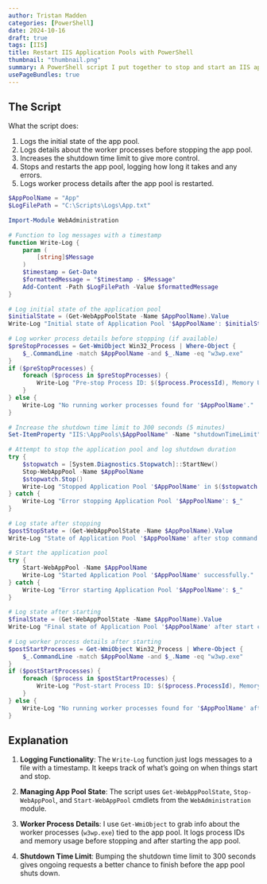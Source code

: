 ```yaml
---
author: Tristan Madden
categories: [PowerShell]
date: 2024-10-16
draft: true
tags: [IIS]
title: Restart IIS Application Pools with PowerShell
thumbnail: "thumbnail.png"
summary: A PowerShell script I put together to stop and start an IIS application pool, with logging.
usePageBundles: true
---
```


## The Script

What the script does:

1. Logs the initial state of the app pool.
2. Logs details about the worker processes before stopping the app pool.
3. Increases the shutdown time limit to give more control.
4. Stops and restarts the app pool, logging how long it takes and any errors.
5. Logs worker process details after the app pool is restarted.

```PowerShell
$AppPoolName = "App"
$LogFilePath = "C:\Scripts\Logs\App.txt"
 
Import-Module WebAdministration
 
# Function to log messages with a timestamp
function Write-Log {
    param (
        [string]$Message
    )
    $timestamp = Get-Date
    $formattedMessage = "$timestamp - $Message"
    Add-Content -Path $LogFilePath -Value $formattedMessage
}
 
# Log initial state of the application pool
$initialState = (Get-WebAppPoolState -Name $AppPoolName).Value
Write-Log "Initial state of Application Pool '$AppPoolName': $initialState"
 
# Log worker process details before stopping (if available)
$preStopProcesses = Get-WmiObject Win32_Process | Where-Object {
    $_.CommandLine -match $AppPoolName -and $_.Name -eq "w3wp.exe"
}
if ($preStopProcesses) {
    foreach ($process in $preStopProcesses) {
        Write-Log "Pre-stop Process ID: $($process.ProcessId), Memory Usage: $([math]::Round($process.WorkingSetSize/1MB, 2)) MB"
    }
} else {
    Write-Log "No running worker processes found for '$AppPoolName'."
}
 
# Increase the shutdown time limit to 300 seconds (5 minutes)
Set-ItemProperty "IIS:\AppPools\$AppPoolName" -Name "shutdownTimeLimit" -Value "00:05:00"
 
# Attempt to stop the application pool and log shutdown duration
try {
    $stopwatch = [System.Diagnostics.Stopwatch]::StartNew()
    Stop-WebAppPool -Name $AppPoolName
    $stopwatch.Stop()
    Write-Log "Stopped Application Pool '$AppPoolName' in $($stopwatch.Elapsed.TotalSeconds) seconds."
} catch {
    Write-Log "Error stopping Application Pool '$AppPoolName': $_"
}
 
# Log state after stopping
$postStopState = (Get-WebAppPoolState -Name $AppPoolName).Value
Write-Log "State of Application Pool '$AppPoolName' after stop command: $postStopState"
 
# Start the application pool
try {
    Start-WebAppPool -Name $AppPoolName
    Write-Log "Started Application Pool '$AppPoolName' successfully."
} catch {
    Write-Log "Error starting Application Pool '$AppPoolName': $_"
}
 
# Log state after starting
$finalState = (Get-WebAppPoolState -Name $AppPoolName).Value
Write-Log "Final state of Application Pool '$AppPoolName' after start command: $finalState"
 
# Log worker process details after starting
$postStartProcesses = Get-WmiObject Win32_Process | Where-Object {
    $_.CommandLine -match $AppPoolName -and $_.Name -eq "w3wp.exe"
}
if ($postStartProcesses) {
    foreach ($process in $postStartProcesses) {
        Write-Log "Post-start Process ID: $($process.ProcessId), Memory Usage: $([math]::Round($process.WorkingSetSize/1MB, 2)) MB"
    }
} else {
    Write-Log "No running worker processes found for '$AppPoolName' after start."
}
```

## Explanation

1. **Logging Functionality**: The `Write-Log` function just logs messages to a file with a timestamp. It keeps track of what’s going on when things start and stop.

2. **Managing App Pool State**: The script uses `Get-WebAppPoolState`, `Stop-WebAppPool`, and `Start-WebAppPool` cmdlets from the `WebAdministration` module.

3. **Worker Process Details**: I use `Get-WmiObject` to grab info about the worker processes (`w3wp.exe`) tied to the app pool. It logs process IDs and memory usage before stopping and after starting the app pool.

4. **Shutdown Time Limit**: Bumping the shutdown time limit to 300 seconds gives ongoing requests a better chance to finish before the app pool shuts down.
